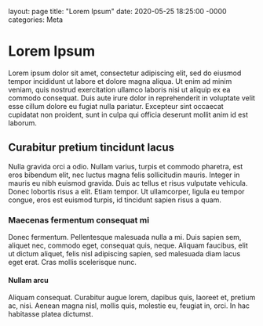 layout: page
title: "Lorem Ipsum"
date: 2020-05-25 18:25:00 -0000
categories: Meta

# Lorem Ipsum
Lorem ipsum dolor sit amet, consectetur adipiscing elit, sed do eiusmod tempor incididunt ut labore et dolore magna aliqua.
Ut enim ad minim veniam, quis nostrud exercitation ullamco laboris nisi ut aliquip ex ea commodo consequat.
Duis aute irure dolor in reprehenderit in voluptate velit esse cillum dolore eu fugiat nulla pariatur.
Excepteur sint occaecat cupidatat non proident, sunt in culpa qui officia deserunt mollit anim id est laborum.

## Curabitur pretium tincidunt lacus
Nulla gravida orci a odio. Nullam varius, turpis et commodo pharetra, est eros bibendum elit, nec luctus magna felis sollicitudin mauris. 
Integer in mauris eu nibh euismod gravida. Duis ac tellus et risus vulputate vehicula. Donec lobortis risus a elit. Etiam tempor.
Ut ullamcorper, ligula eu tempor congue, eros est euismod turpis, id tincidunt sapien risus a quam.

### Maecenas fermentum consequat mi
Donec fermentum. Pellentesque malesuada nulla a mi.
Duis sapien sem, aliquet nec, commodo eget, consequat quis, neque.
Aliquam faucibus, elit ut dictum aliquet, felis nisl adipiscing sapien, sed malesuada diam lacus eget erat.
Cras mollis scelerisque nunc.

#### Nullam arcu
Aliquam consequat. Curabitur augue lorem, dapibus quis, laoreet et, pretium ac, nisi.
Aenean magna nisl, mollis quis, molestie eu, feugiat in, orci.
In hac habitasse platea dictumst. 
